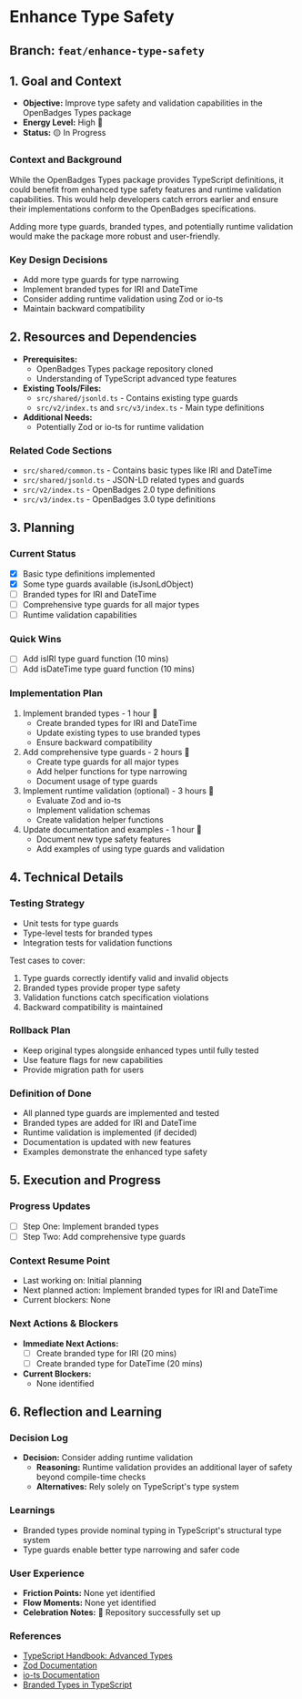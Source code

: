 # Enhance Type Safety

## Branch: `feat/enhance-type-safety`

## 1. Goal and Context
- **Objective:** Improve type safety and validation capabilities in the OpenBadges Types package
- **Energy Level:** High 🔋
- **Status:** 🟡 In Progress

### Context and Background
While the OpenBadges Types package provides TypeScript definitions, it could benefit from enhanced type safety features and runtime validation capabilities. This would help developers catch errors earlier and ensure their implementations conform to the OpenBadges specifications.

Adding more type guards, branded types, and potentially runtime validation would make the package more robust and user-friendly.

### Key Design Decisions
- Add more type guards for type narrowing
- Implement branded types for IRI and DateTime
- Consider adding runtime validation using Zod or io-ts
- Maintain backward compatibility

## 2. Resources and Dependencies
- **Prerequisites:** 
  - OpenBadges Types package repository cloned
  - Understanding of TypeScript advanced type features
- **Existing Tools/Files:** 
  - `src/shared/jsonld.ts` - Contains existing type guards
  - `src/v2/index.ts` and `src/v3/index.ts` - Main type definitions
- **Additional Needs:** 
  - Potentially Zod or io-ts for runtime validation

### Related Code Sections
- `src/shared/common.ts` - Contains basic types like IRI and DateTime
- `src/shared/jsonld.ts` - JSON-LD related types and guards
- `src/v2/index.ts` - OpenBadges 2.0 type definitions
- `src/v3/index.ts` - OpenBadges 3.0 type definitions

## 3. Planning
### Current Status
- [x] Basic type definitions implemented
- [x] Some type guards available (isJsonLdObject)
- [ ] Branded types for IRI and DateTime
- [ ] Comprehensive type guards for all major types
- [ ] Runtime validation capabilities

### Quick Wins
- [ ] Add isIRI type guard function (10 mins)
- [ ] Add isDateTime type guard function (10 mins)

### Implementation Plan
1. Implement branded types - 1 hour 🎯
   - Create branded types for IRI and DateTime
   - Update existing types to use branded types
   - Ensure backward compatibility
2. Add comprehensive type guards - 2 hours 🎯
   - Create type guards for all major types
   - Add helper functions for type narrowing
   - Document usage of type guards
3. Implement runtime validation (optional) - 3 hours 🎯
   - Evaluate Zod and io-ts
   - Implement validation schemas
   - Create validation helper functions
4. Update documentation and examples - 1 hour 🎯
   - Document new type safety features
   - Add examples of using type guards and validation

## 4. Technical Details
### Testing Strategy
- Unit tests for type guards
- Type-level tests for branded types
- Integration tests for validation functions

Test cases to cover:
1. Type guards correctly identify valid and invalid objects
2. Branded types provide proper type safety
3. Validation functions catch specification violations
4. Backward compatibility is maintained

### Rollback Plan
- Keep original types alongside enhanced types until fully tested
- Use feature flags for new capabilities
- Provide migration path for users

### Definition of Done
- All planned type guards are implemented and tested
- Branded types are added for IRI and DateTime
- Runtime validation is implemented (if decided)
- Documentation is updated with new features
- Examples demonstrate the enhanced type safety

## 5. Execution and Progress
### Progress Updates
- [ ] Step One: Implement branded types
- [ ] Step Two: Add comprehensive type guards

### Context Resume Point
- Last working on: Initial planning
- Next planned action: Implement branded types for IRI and DateTime
- Current blockers: None

### Next Actions & Blockers
- **Immediate Next Actions:** 
  - [ ] Create branded type for IRI (20 mins)
  - [ ] Create branded type for DateTime (20 mins)
- **Current Blockers:**
  - None identified

## 6. Reflection and Learning
### Decision Log
- **Decision:** Consider adding runtime validation
  - **Reasoning:** Runtime validation provides an additional layer of safety beyond compile-time checks
  - **Alternatives:** Rely solely on TypeScript's type system

### Learnings
- Branded types provide nominal typing in TypeScript's structural type system
- Type guards enable better type narrowing and safer code

### User Experience
- **Friction Points:** None yet identified
- **Flow Moments:** None yet identified
- **Celebration Notes:** 🎉 Repository successfully set up

### References
- [TypeScript Handbook: Advanced Types](https://www.typescriptlang.org/docs/handbook/advanced-types.html)
- [Zod Documentation](https://github.com/colinhacks/zod)
- [io-ts Documentation](https://github.com/gcanti/io-ts)
- [Branded Types in TypeScript](https://egghead.io/blog/using-branded-types-in-typescript)
